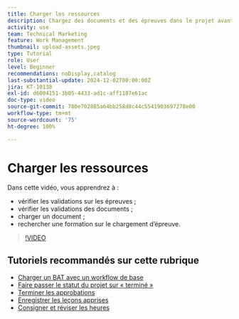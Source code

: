 ```yaml
---
title: Charger les ressources
description: Chargez des documents et des épreuves dans le projet avant de le fermer pour vous assurer que toutes les données pertinentes lui sont associées.
activity: use
team: Technical Marketing
feature: Work Management
thumbnail: upload-assets.jpeg
type: Tutorial
role: User
level: Beginner
recommendations: noDisplay,catalog
last-substantial-update: 2024-12-02T00:00:00Z
jira: KT-10138
exl-id: d6004151-3b05-4433-ad1c-aff1187e61ac
doc-type: video
source-git-commit: 780e702885a64bb258d8c44c5541903697278e00
workflow-type: tm+mt
source-wordcount: '75'
ht-degree: 100%

---
```


# Charger les ressources

Dans cette vidéo, vous apprendrez à :

* vérifier les validations sur les épreuves ;
* vérifier les validations des documents ;
* charger un document ;
* rechercher une formation sur le chargement d’épreuve.

>[!VIDEO](https://video.tv.adobe.com/v/3440370/?quality=12&learn=on&enablevpops)

## Tutoriels recommandés sur cette rubrique

* [Charger un BAT avec un workflow de base](/help/workfront-proof/upload-proofs/upload-a-proof-with-a-basic-workflow.md)
* [Faire passer le statut du projet sur « terminé »](/help/manage-work/projects/change-the-project-status.md)
* [Terminer les approbations](/help/manage-work/close-a-project/complete-approvals.md)
* [Enregistrer les leçons apprises](/help/manage-work/close-a-project/lessons-learned-from-closing-a-project.md)
* [Consigner et réviser les heures](/help/manage-work/close-a-project/log-and-review-hours.md)
